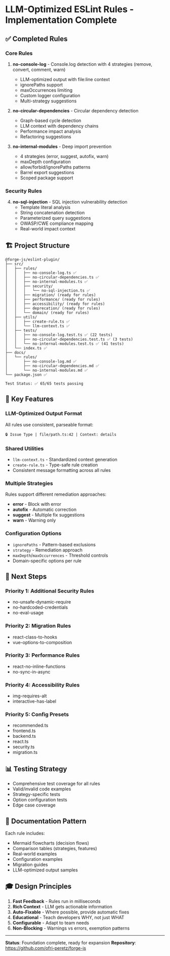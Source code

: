 # LLM-Optimized ESLint Rules - Implementation Complete

## ✅ Completed Rules

### Core Rules
1. **no-console-log** - Console.log detection with 4 strategies (remove, convert, comment, warn)
   - LLM-optimized output with file:line context
   - ignorePaths support
   - maxOccurrences limiting
   - Custom logger configuration
   - Multi-strategy suggestions

2. **no-circular-dependencies** - Circular dependency detection
   - Graph-based cycle detection  
   - LLM context with dependency chains
   - Performance impact analysis
   - Refactoring suggestions

3. **no-internal-modules** - Deep import prevention
   - 4 strategies (error, suggest, autofix, warn)
   - maxDepth configuration
   - allow/forbid/ignorePaths patterns
   - Barrel export suggestions
   - Scoped package support

### Security Rules
4. **no-sql-injection** - SQL injection vulnerability detection
   - Template literal analysis
   - String concatenation detection
   - Parameterized query suggestions
   - OWASP/CWE compliance mapping
   - Real-world impact context

## 🏗️ Project Structure

```
@forge-js/eslint-plugin/
├── src/
│   ├── rules/
│   │   ├── no-console-log.ts ✅
│   │   ├── no-circular-dependencies.ts ✅
│   │   ├── no-internal-modules.ts ✅
│   │   ├── security/
│   │   │   └── no-sql-injection.ts ✅
│   │   ├── migration/ (ready for rules)
│   │   ├── performance/ (ready for rules)
│   │   ├── accessibility/ (ready for rules)
│   │   ├── deprecation/ (ready for rules)
│   │   └── domain/ (ready for rules)
│   ├── utils/
│   │   ├── create-rule.ts ✅
│   │   └── llm-context.ts ✅
│   ├── tests/
│   │   ├── no-console-log.test.ts ✅ (22 tests)
│   │   ├── no-circular-dependencies.test.ts ✅ (3 tests)
│   │   └── no-internal-modules.test.ts ✅ (41 tests)
│   └── index.ts ✅
├── docs/
│   └── rules/
│       ├── no-console-log.md ✅
│       ├── no-circular-dependencies.md ✅
│       └── no-internal-modules.md ✅
└── package.json ✅

Test Status: ✅ 65/65 tests passing
```

## 🎯 Key Features

### LLM-Optimized Output Format
All rules use consistent, parseable format:
```
🔒 Issue Type | file/path.ts:42 | Context: details
```

### Shared Utilities
- `llm-context.ts` - Standardized context generation
- `create-rule.ts` - Type-safe rule creation
- Consistent message formatting across all rules

### Multiple Strategies
Rules support different remediation approaches:
- **error** - Block with error
- **autofix** - Automatic correction
- **suggest** - Multiple fix suggestions
- **warn** - Warning only

### Configuration Options
- `ignorePaths` - Pattern-based exclusions
- `strategy` - Remediation approach
- `maxDepth`/`maxOccurrences` - Threshold controls
- Domain-specific options per rule

## 🚀 Next Steps

### Priority 1: Additional Security Rules
- no-unsafe-dynamic-require
- no-hardcoded-credentials
- no-eval-usage

### Priority 2: Migration Rules  
- react-class-to-hooks
- vue-options-to-composition

### Priority 3: Performance Rules
- react-no-inline-functions
- no-sync-in-async

### Priority 4: Accessibility Rules
- img-requires-alt
- interactive-has-label

### Priority 5: Config Presets
- recommended.ts
- frontend.ts
- backend.ts
- react.ts
- security.ts
- migration.ts

## 📊 Testing Strategy

- Comprehensive test coverage for all rules
- Valid/invalid code examples
- Strategy-specific tests
- Option configuration tests
- Edge case coverage

## 📝 Documentation Pattern

Each rule includes:
- Mermaid flowcharts (decision flows)
- Comparison tables (strategies, features)
- Real-world examples
- Configuration examples
- Migration guides
- LLM-optimized output samples

## 🎓 Design Principles

1. **Fast Feedback** - Rules run in milliseconds
2. **Rich Context** - LLM gets actionable information
3. **Auto-Fixable** - Where possible, provide automatic fixes
4. **Educational** - Teach developers WHY, not just WHAT
5. **Configurable** - Adapt to team needs
6. **Non-Blocking** - Warnings vs errors, exemption patterns

---

**Status**: Foundation complete, ready for expansion
**Repository**: https://github.com/ofri-peretz/forge-js

